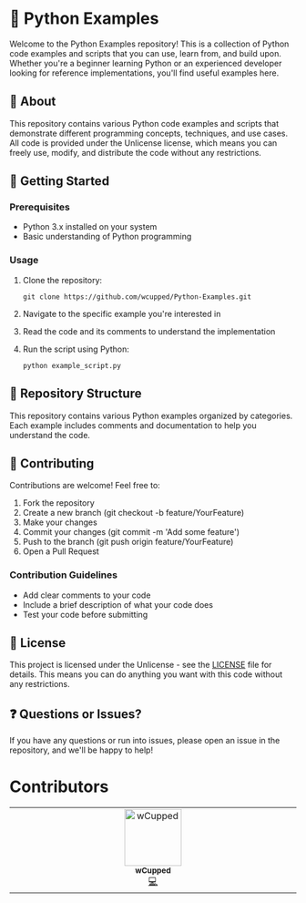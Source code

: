 # 🐍 Python Examples

Welcome to the Python Examples repository! This is a collection of Python code examples and scripts that you can use, learn from, and build upon. Whether you're a beginner learning Python or an experienced developer looking for reference implementations, you'll find useful examples here.

## 📖 About

This repository contains various Python code examples and scripts that demonstrate different programming concepts, techniques, and use cases. All code is provided under the Unlicense license, which means you can freely use, modify, and distribute the code without any restrictions.

## 🚀 Getting Started

### Prerequisites
- Python 3.x installed on your system
- Basic understanding of Python programming

### Usage
1. Clone the repository:
   
   ```
   git clone https://github.com/wcupped/Python-Examples.git
   ```
3. Navigate to the specific example you're interested in
4. Read the code and its comments to understand the implementation
5. Run the script using Python:
   ```
   python example_script.py
   ```

## 📁 Repository Structure

This repository contains various Python examples organized by categories. Each example includes comments and documentation to help you understand the code.

## 🤝 Contributing

Contributions are welcome! Feel free to:
1. Fork the repository
2. Create a new branch (git checkout -b feature/YourFeature)
3. Make your changes
4. Commit your changes (git commit -m 'Add some feature')
5. Push to the branch (git push origin feature/YourFeature)
6. Open a Pull Request

### Contribution Guidelines
- Add clear comments to your code
- Include a brief description of what your code does
- Test your code before submitting

## 📄 License

This project is licensed under the Unlicense - see the [LICENSE](https://github.com/wcupped/Python-Examples/blob/main/LICENSE) file for details. This means you can do anything you want with this code without any restrictions.

## ❓ Questions or Issues?

If you have any questions or run into issues, please open an issue in the repository, and we'll be happy to help!

# Contributors
<table>
  <tbody>
    <tr>
      <td align="center" valign="top" width="14.28%"><a href="https://github.com/wCupped"><img src="https://avatars.githubusercontent.com/u/134646828?v=4?s=100" width="100px;" alt="wCupped"/><br /><sub><b>wCupped</b></sub></a><br /><a href="https://github.com/wCupped/Python-Examples/commits?author=wCupped" title="Code">💻</a></td>
    </tr>
  </tbody>
</table>
